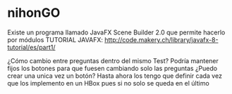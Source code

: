 # nihonGO
Existe un programa llamado JavaFX Scene Builder 2.0 que permite hacerlo por módulos
TUTORIAL JAVAFX: http://code.makery.ch/library/javafx-8-tutorial/es/part1/

¿Cómo cambio entre preguntas dentro del mismo Test? Podría mantener fijos los botones para que fuesen cambiando solo las preguntas
¿Puedo crear una unica vez un botón? Hasta ahora los tengo que definir cada vez que los implemento en un HBox pues si no solo se queda en el    último
